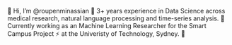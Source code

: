 👋 Hi, I’m @roupenminassian
👀 3+ years experience in Data Science across medical research, natural language processing and time-series analysis.
🧠 Currently working as an Machine Learning Researcher for the Smart Campus Project ⚡️ at the Univeristy of Technology, Sydney. 🌱
